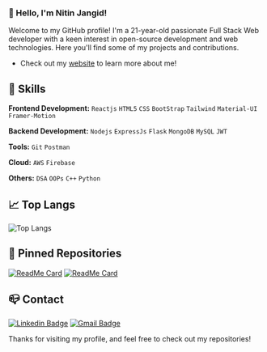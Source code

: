### 👋 Hello, I'm Nitin Jangid!

Welcome to my GitHub profile! I'm a 21-year-old passionate Full Stack Web developer with a keen interest in open-source development and web technologies. Here you'll find some of my projects and contributions.

- Check out my [website](https://devnitin.vercel.app/) to learn more about me!

## 🚀 Skills

**Frontend Development:** `Reactjs` `HTML5` `CSS` `BootStrap` `Tailwind` `Material-UI` `Framer-Motion`

**Backend Development:** `Nodejs` `ExpressJs` `Flask` `MongoDB` `MySQL` `JWT`

**Tools:** `Git` `Postman`

**Cloud:** `AWS` `Firebase`

**Others:** `DSA` `OOPs` `C++` `Python`

## 📈 Top Langs

![Top Langs](https://github-readme-stats.vercel.app/api/top-langs/?username=OFFICIALNITIN&layout=compact)

## 📌 Pinned Repositories

[![ReadMe Card](https://github-readme-stats.vercel.app/api/pin/?username=OFFICIALNITIN&repo=YouTubeClone)](https://github.com/OFFICIALNITIN/YouTubeClone)
[![ReadMe Card](https://github-readme-stats.vercel.app/api/pin/?username=OFFICIALNITIN&repo=netflix)](https://github.com/OFFICIALNITIN/netflix)

## 📪 Contact

[![Linkedin Badge](https://img.shields.io/badge/-LinkedIn-blue?style=flat-square&logo=Linkedin&logoColor=white&link=https://www.linkedin.com/in/nitin-jangid-ba771726b/)](https://www.linkedin.com/in/nitin-jangid-ba771726b/)
[![Gmail Badge](https://img.shields.io/badge/-Gmail-c14438?style=flat-square&logo=Gmail&logoColor=white&link=mailto:officialnitin@gmail.com)](mailto:officialnitin@gmail.com)

Thanks for visiting my profile, and feel free to check out my repositories!
